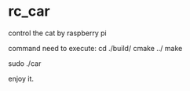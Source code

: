 # rc_car
control the cat by raspberry pi

command need to execute:
cd ./build/
cmake ../
make

sudo ./car 

enjoy it.
